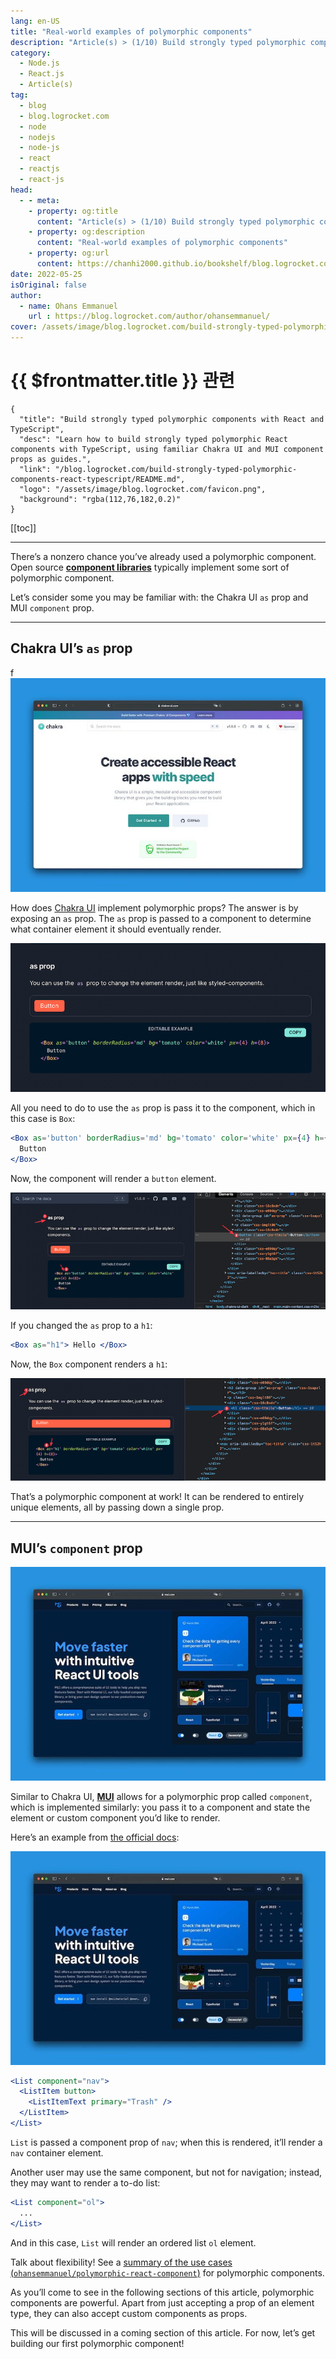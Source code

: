 ```yaml
---
lang: en-US
title: "Real-world examples of polymorphic components"
description: "Article(s) > (1/10) Build strongly typed polymorphic components with React and TypeScript" 
category:
  - Node.js
  - React.js
  - Article(s)
tag:
  - blog
  - blog.logrocket.com
  - node
  - nodejs
  - node-js
  - react
  - reactjs
  - react-js
head:
  - - meta:
    - property: og:title
      content: "Article(s) > (1/10) Build strongly typed polymorphic components with React and TypeScript"
    - property: og:description
      content: "Real-world examples of polymorphic components"
    - property: og:url
      content: https://chanhi2000.github.io/bookshelf/blog.logrocket.com/build-strongly-typed-polymorphic-components-react-typescript//real-world-examples-polymorphic-components.html
date: 2022-05-25
isOriginal: false
author:
  - name: Ohans Emmanuel
    url : https://blog.logrocket.com/author/ohansemmanuel/
cover: /assets/image/blog.logrocket.com/build-strongly-typed-polymorphic-components-react-typescript/banner.png
---
```


# {{ $frontmatter.title }} 관련

```component VPCard
{
  "title": "Build strongly typed polymorphic components with React and TypeScript",
  "desc": "Learn how to build strongly typed polymorphic React components with TypeScript, using familiar Chakra UI and MUI component props as guides.",
  "link": "/blog.logrocket.com/build-strongly-typed-polymorphic-components-react-typescript/README.md",
  "logo": "/assets/image/blog.logrocket.com/favicon.png",
  "background": "rgba(112,76,182,0.2)"
}
```

[[toc]]

---

<SiteInfo
  name="Build strongly typed polymorphic components with React and TypeScript"
  desc="Learn how to build strongly typed polymorphic React components with TypeScript, using familiar Chakra UI and MUI component props as guides."
  url="https://blog.logrocket.com/build-strongly-typed-polymorphic-components-react-typescript#real-world-examples-polymorphic-components"
  logo="/assets/image/blog.logrocket.com/favicon.png"
  preview="/assets/image/blog.logrocket.com/build-strongly-typed-polymorphic-components-react-typescript/banner.png"/>

There’s a nonzero chance you’ve already used a polymorphic component. Open source [**component libraries**](/blog.logrocket.com/build-component-library-react-typescript.md) typically implement some sort of polymorphic component.

Let’s consider some you may be familiar with: the Chakra UI `as` prop and MUI `component` prop.

---

## Chakra UI’s `as` prop
f
![Chakra UI](/assets/image/blog.logrocket.com/build-strongly-typed-polymorphic-components-react-typescript/chakra-ui.jpeg)

How does [<VPIcon icon="fas fa-globe"/>Chakra UI](https://chakra-ui.com/) implement polymorphic props? The answer is by exposing an `as` prop. The `as` prop is passed to a component to determine what container element it should eventually render.

![Chakra UI As Prop](/assets/image/blog.logrocket.com/build-strongly-typed-polymorphic-components-react-typescript/chakra-ui-as-prop.png)

All you need to do to use the `as` prop is pass it to the component, which in this case is `Box`:

```jsx
<Box as='button' borderRadius='md' bg='tomato' color='white' px={4} h={8}>
  Button
</Box>
```

Now, the component will render a `button` element.

![The Box Component Rendered As A Button](/assets/image/blog.logrocket.com/build-strongly-typed-polymorphic-components-react-typescript/box-component-rendered-as-button.png)

If you changed the `as` prop to a `h1`:

```jsx
<Box as="h1"> Hello </Box>
```

Now, the `Box` component renders a `h1`:

![The Box Component Rendered As An H1](/assets/image/blog.logrocket.com/build-strongly-typed-polymorphic-components-react-typescript/box-component-rendered-as-h1.png)

That’s a polymorphic component at work! It can be rendered to entirely unique elements, all by passing down a single prop.

---

## MUI’s `component` prop

![MUI's Component Prop](/assets/image/blog.logrocket.com/build-strongly-typed-polymorphic-components-react-typescript/MUI-component-prop.jpeg)

Similar to Chakra UI, [**MUI**](/blog.logrocket.com/definitive-guide-react-material/) allows for a polymorphic prop called `component`, which is implemented similarly: you pass it to a component and state the element or custom component you’d like to render.

Here’s an example from [<VPIcon icon="fas fa-globe"/>the official docs](https://mui.com/material-ui/guides/composition/#component-prop):

![The MUI Component Prop](/assets/image/blog.logrocket.com/build-strongly-typed-polymorphic-components-react-typescript/MUI-component-prop-1.jpeg)

```jsx
<List component="nav">
  <ListItem button>
    <ListItemText primary="Trash" />
  </ListItem>
</List>
```

`List` is passed a component prop of `nav`; when this is rendered, it’ll render a `nav` container element.

Another user may use the same component, but not for navigation; instead, they may want to render a to-do list:

```jsx
<List component="ol">
  ...
</List>
```

And in this case, `List` will render an ordered list `ol` element.

Talk about flexibility! See a [summary of the use cases (<VPIcon icon="iconfont icon-github"/>`ohansemmanuel/polymorphic-react-component`)](https://github.com/ohansemmanuel/polymorphic-react-component/blob/master/use-cases.pdf) for polymorphic components.

As you’ll come to see in the following sections of this article, polymorphic components are powerful. Apart from just accepting a prop of an element type, they can also accept custom components as props.

This will be discussed in a coming section of this article. For now, let’s get building our first polymorphic component!
